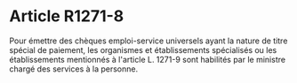 # Article R1271-8

Pour émettre des chèques emploi-service universels ayant la nature de titre spécial de paiement, les organismes et établissements spécialisés ou les établissements mentionnés à l'article L. 1271-9 sont habilités par le ministre chargé des services à la personne.